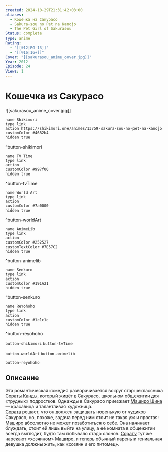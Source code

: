 ```yaml
---
created: 2024-10-29T21:31:42+03:00
aliases:
  - Кошечка из Сакурасо
  - Sakura-sou no Pet na Kanojo
  - The Pet Girl of Sakurasou
Status: complete
Type: anime
Rating:
  - "[[®️12|PG-13]]"
  - "[[®️16|16+]]"
Cover: "[[sakurasou_anime_cover.jpg]]"
Year: 2012
Episode: 24
Views: 1
---
```


# Кошечка из Сакурасо

![[sakurasou_anime_cover.jpg]]

```button
name Shikimori
type link
action https://shikimori.one/animes/13759-sakura-sou-no-pet-na-kanojo
customColor #4682b4
hidden true
```
^button-shikimori

```button
name TV Time
type link
action 
customColor #997f00
hidden true
```
^button-tvTime

```button
name World Art
type link
action 
customColor #7a0000
hidden true
```
^button-worldArt

```button
name AnimeLib
type link
action 
customColor #252527
customTextColor #7E57C2
hidden true
```
^button-animelib

```button
name Senkuro
type link
action 
customColor #191A21
hidden true
```
^button-senkuro

```button
name ReYohoho
type link
action 
customColor #1c1c1c
hidden true
```
^button-reyohoho



`button-shikimori` `button-tvTime`

`button-worldArt` `button-animelib`

`button-reyohoho`

## Описание

Эта романтическая комедия разворачивается вокруг старшеклассника [Сораты Канды](https://shikimori.one/characters/64169-sorata-kanda), который живёт в Сакурасо, школьном общежитии для «трудных» подростков. Однажды в Сакурасо приезжает [Маширо Шина](https://shikimori.one/characters/61371-mashiro-shiina) — красавица и талантливая художница.  
[Сората](https://shikimori.one/characters/64169-sorata-kanda) решает, что он должен защищать новенькую от чудиков Сакурасо, но, похоже, задача перед ним стоит не такая уж и простая: [Маширо](https://shikimori.one/characters/61371-mashiro-shiina) абсолютно не может позаботиться о себе. Она начинает блуждать, стоит ей лишь выйти на улицу, а её комната в общежитии всегда выглядит, будто там побывало стадо слонов. [Сорату](https://shikimori.one/characters/64169-sorata-kanda) тут же нарекают «хозяином» [Маширо](https://shikimori.one/characters/61371-mashiro-shiina), и теперь обычный парень и гениальная девушка должны жить, как «хозяин и его питомец».
